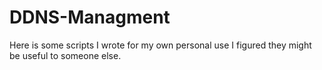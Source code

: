 # DDNS-Managment
Here is some scripts I wrote for my own personal use I figured they might be useful to someone else.

